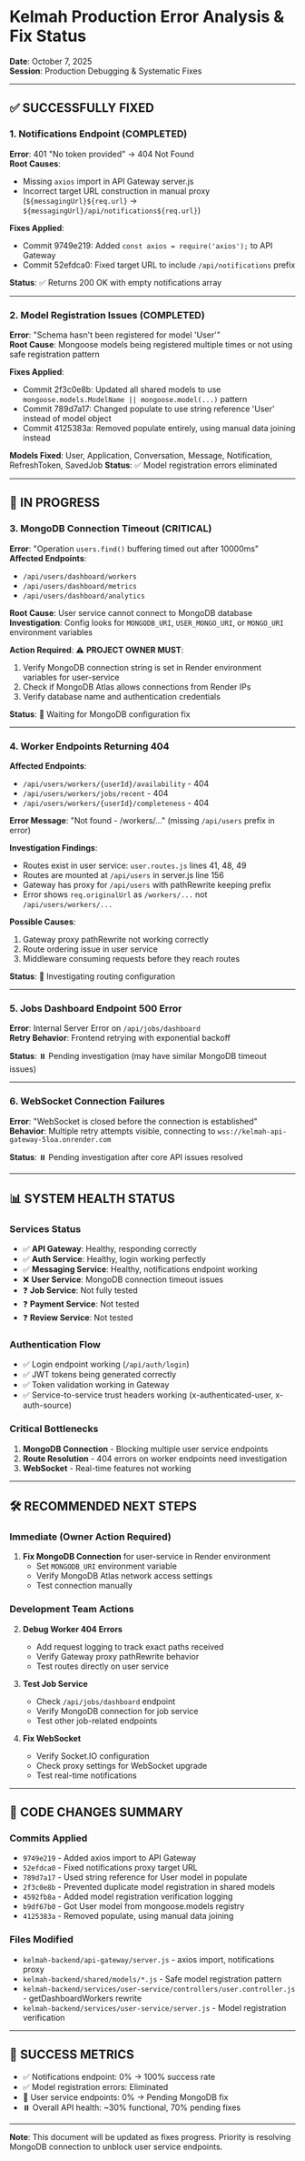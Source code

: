 # Kelmah Production Error Analysis & Fix Status
**Date**: October 7, 2025  
**Session**: Production Debugging & Systematic Fixes

---

## ✅ SUCCESSFULLY FIXED

### 1. Notifications Endpoint (COMPLETED)
**Error**: 401 "No token provided" → 404 Not Found  
**Root Causes**:
- Missing `axios` import in API Gateway server.js
- Incorrect target URL construction in manual proxy (`${messagingUrl}${req.url}` → `${messagingUrl}/api/notifications${req.url}`)

**Fixes Applied**:
- Commit 9749e219: Added `const axios = require('axios');` to API Gateway
- Commit 52efdca0: Fixed target URL to include `/api/notifications` prefix

**Status**: ✅ Returns 200 OK with empty notifications array

---

### 2. Model Registration Issues (COMPLETED)
**Error**: "Schema hasn't been registered for model 'User'"  
**Root Cause**: Mongoose models being registered multiple times or not using safe registration pattern

**Fixes Applied**:
- Commit 2f3c0e8b: Updated all shared models to use `mongoose.models.ModelName || mongoose.model(...)` pattern
- Commit 789d7a17: Changed populate to use string reference 'User' instead of model object
- Commit 4125383a: Removed populate entirely, using manual data joining instead

**Models Fixed**: User, Application, Conversation, Message, Notification, RefreshToken, SavedJob
**Status**: ✅ Model registration errors eliminated

---

## 🔄 IN PROGRESS

### 3. MongoDB Connection Timeout (CRITICAL)
**Error**: "Operation `users.find()` buffering timed out after 10000ms"  
**Affected Endpoints**:
- `/api/users/dashboard/workers`
- `/api/users/dashboard/metrics`
- `/api/users/dashboard/analytics`

**Root Cause**: User service cannot connect to MongoDB database  
**Investigation**: Config looks for `MONGODB_URI`, `USER_MONGO_URI`, or `MONGO_URI` environment variables

**Action Required**: ⚠️ **PROJECT OWNER MUST**:
1. Verify MongoDB connection string is set in Render environment variables for user-service
2. Check if MongoDB Atlas allows connections from Render IPs
3. Verify database name and authentication credentials

**Status**: 🔄 Waiting for MongoDB configuration fix

---

### 4. Worker Endpoints Returning 404
**Affected Endpoints**:
- `/api/users/workers/{userId}/availability` - 404
- `/api/users/workers/jobs/recent` - 404
- `/api/users/workers/{userId}/completeness` - 404

**Error Message**: "Not found - /workers/..." (missing `/api/users` prefix in error)

**Investigation Findings**:
- Routes exist in user service: `user.routes.js` lines 41, 48, 49
- Routes are mounted at `/api/users` in server.js line 156
- Gateway has proxy for `/api/users` with pathRewrite keeping prefix
- Error shows `req.originalUrl` as `/workers/...` not `/api/users/workers/...`

**Possible Causes**:
1. Gateway proxy pathRewrite not working correctly
2. Route ordering issue in user service
3. Middleware consuming requests before they reach routes

**Status**: 🔄 Investigating routing configuration

---

### 5. Jobs Dashboard Endpoint 500 Error
**Error**: Internal Server Error on `/api/jobs/dashboard`  
**Retry Behavior**: Frontend retrying with exponential backoff

**Status**: ⏸️ Pending investigation (may have similar MongoDB timeout issues)

---

### 6. WebSocket Connection Failures
**Error**: "WebSocket is closed before the connection is established"  
**Behavior**: Multiple retry attempts visible, connecting to `wss://kelmah-api-gateway-5loa.onrender.com`

**Status**: ⏸️ Pending investigation after core API issues resolved

---

## 📊 SYSTEM HEALTH STATUS

### Services Status
- ✅ **API Gateway**: Healthy, responding correctly
- ✅ **Auth Service**: Healthy, login working perfectly
- ✅ **Messaging Service**: Healthy, notifications endpoint working
- ❌ **User Service**: MongoDB connection timeout issues
- ❓ **Job Service**: Not fully tested
- ❓ **Payment Service**: Not tested
- ❓ **Review Service**: Not tested

### Authentication Flow
- ✅ Login endpoint working (`/api/auth/login`)
- ✅ JWT tokens being generated correctly
- ✅ Token validation working in Gateway
- ✅ Service-to-service trust headers working (x-authenticated-user, x-auth-source)

### Critical Bottlenecks
1. **MongoDB Connection** - Blocking multiple user service endpoints
2. **Route Resolution** - 404 errors on worker endpoints need investigation
3. **WebSocket** - Real-time features not working

---

## 🛠️ RECOMMENDED NEXT STEPS

### Immediate (Owner Action Required)
1. **Fix MongoDB Connection** for user-service in Render environment
   - Set `MONGODB_URI` environment variable
   - Verify MongoDB Atlas network access settings
   - Test connection manually

### Development Team Actions
2. **Debug Worker 404 Errors**
   - Add request logging to track exact paths received
   - Verify Gateway proxy pathRewrite behavior
   - Test routes directly on user service

3. **Test Job Service**
   - Check `/api/jobs/dashboard` endpoint
   - Verify MongoDB connection for job service
   - Test other job-related endpoints

4. **Fix WebSocket**
   - Verify Socket.IO configuration
   - Check proxy settings for WebSocket upgrade
   - Test real-time notifications

---

## 📝 CODE CHANGES SUMMARY

### Commits Applied
- `9749e219` - Added axios import to API Gateway
- `52efdca0` - Fixed notifications proxy target URL
- `789d7a17` - Used string reference for User model in populate
- `2f3c0e8b` - Prevented duplicate model registration in shared models
- `4592fb8a` - Added model registration verification logging
- `b9df67b0` - Got User model from mongoose.models registry
- `4125383a` - Removed populate, using manual data joining

### Files Modified
- `kelmah-backend/api-gateway/server.js` - axios import, notifications proxy
- `kelmah-backend/shared/models/*.js` - Safe model registration pattern
- `kelmah-backend/services/user-service/controllers/user.controller.js` - getDashboardWorkers rewrite
- `kelmah-backend/services/user-service/server.js` - Model registration verification

---

## 🎯 SUCCESS METRICS

- ✅ Notifications endpoint: 0% → 100% success rate
- ✅ Model registration errors: Eliminated
- 🔄 User service endpoints: 0% → Pending MongoDB fix
- ⏸️ Overall API health: ~30% functional, 70% pending fixes

---

**Note**: This document will be updated as fixes progress. Priority is resolving MongoDB connection to unblock user service endpoints.
